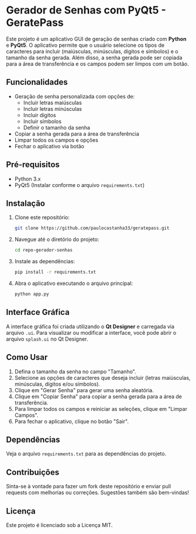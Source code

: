 # Gerador de Senhas com PyQt5 - GeratePass

Este projeto é um aplicativo GUI de geração de senhas criado com **Python** e **PyQt5**. O aplicativo permite que o usuário selecione os tipos de caracteres para incluir (maiúsculas, minúsculas, dígitos e símbolos) e o tamanho da senha gerada. Além disso, a senha gerada pode ser copiada para a área de transferência e os campos podem ser limpos com um botão.

## Funcionalidades

- Geração de senha personalizada com opções de:
  - Incluir letras maiúsculas
  - Incluir letras minúsculas
  - Incluir dígitos
  - Incluir símbolos
  - Definir o tamanho da senha
- Copiar a senha gerada para a área de transferência
- Limpar todos os campos e opções
- Fechar o aplicativo via botão

## Pré-requisitos

- Python 3.x
- PyQt5 (Instalar conforme o arquivo `requirements.txt`)

## Instalação

1. Clone este repositório:
    ```bash
    git clone https://github.com/paulocastanha33/geratepass.git
    ```
   
2. Navegue até o diretório do projeto:
    ```bash
    cd repo-gerador-senhas
    ```

3. Instale as dependências:
    ```bash
    pip install -r requirements.txt
    ```

4. Abra o aplicativo executando o arquivo principal:
    ```bash
    python app.py
    ```

## Interface Gráfica

A interface gráfica foi criada utilizando o **Qt Designer** e carregada via arquivo `.ui`. Para visualizar ou modificar a interface, você pode abrir o arquivo `splash.ui` no Qt Designer.

## Como Usar

1. Defina o tamanho da senha no campo "Tamanho".
2. Selecione as opções de caracteres que deseja incluir (letras maiúsculas, minúsculas, dígitos e/ou símbolos).
3. Clique em "Gerar Senha" para gerar uma senha aleatória.
4. Clique em "Copiar Senha" para copiar a senha gerada para a área de transferência.
5. Para limpar todos os campos e reiniciar as seleções, clique em "Limpar Campos".
6. Para fechar o aplicativo, clique no botão "Sair".

## Dependências

Veja o arquivo `requirements.txt` para as dependências do projeto.

## Contribuições

Sinta-se à vontade para fazer um fork deste repositório e enviar pull requests com melhorias ou correções. Sugestões também são bem-vindas!

## Licença

Este projeto é licenciado sob a Licença MIT.
